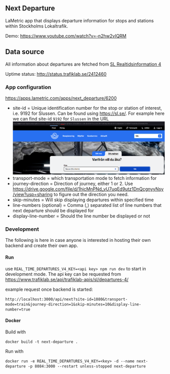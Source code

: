 ## Next Departure

LaMetric app that displays departure information for stops and stations within Stockholms Lokaltrafik.

Demo: https://www.youtube.com/watch?v=-n2hw2vIQRM

## Data source

All information about departures are fetched
from [SL Realtidsinformation 4](https://www.trafiklab.se/sv/api/trafiklab-apis/sl/departures-4/)

Uptime status: http://status.trafiklab.se/2412460

### App configuration

https://apps.lametric.com/apps/next_departure/6200

* site-id = Unique identification number for the stop or station of interest, i.e. 9192 for Slussen. Can be found
  using https://sl.se/. For example here we can find site-id `9192` for `Slussen` in the URL
  ![site-id](site-id.png) 
* transport-mode = which transportation mode to fetch information for
* journey-direction = Direction of journey, either 1 or 2.
  Use https://drive.google.com/file/d/1hjcMnPNd_vU7uqEd9utz1DnQcgnyyNsy/view?usp=sharing to figure out the direction you
  need.
* skip-minutes = Will skip displaying departures within specified time
* line-numbers (optional) = Comma (,) separated list of line numbers that next departure should be displayed for
* display-line-number = Should the line number be displayed or not

### Development

The following is here in case anyone is interested in hosting their own backend and create their own app.

#### Run

use `REAL_TIME_DEPARTURES_V4_KEY=<api key> npm run dev` to start in development mode. The api key can be requested
from https://www.trafiklab.se/api/trafiklab-apis/sl/departures-4/

example request once backend is started:

```
http://localhost:3000/api/next?site-id=1080&transport-mode=train&journey-direction=1&skip-minutes=10&display-line-number=true
```

#### Docker

Build with

```
docker build -t next-departure .
```

Run with

```
docker run -e REAL_TIME_DEPARTURES_V4_KEY=<key> -d --name next-departure -p 8084:3000 --restart unless-stopped next-departure
```
